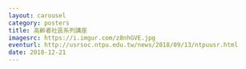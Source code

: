 ```yaml
---
layout: carousel
category: posters
title: 高齡者社區系列講座
imagesrc: https://i.imgur.com/z8nhGVE.jpg
eventurl: http://usrsoc.ntpu.edu.tw/news/2018/09/13/ntpuusr.html
date: 2018-12-21
---
```

